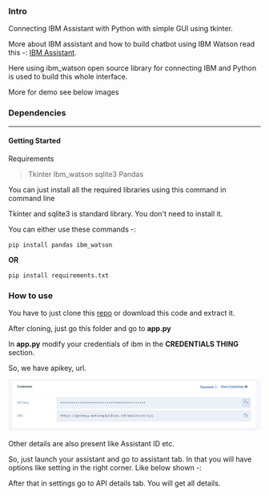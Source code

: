 ### Intro

  Connecting IBM Assistant with Python with simple GUI using tkinter.
  
  More about IBM assistant and how to build chatbot using IBM Watson read this -: [IBM Assistant](https://www.ibm.com/cloud/watson-assistant/). 
  
  Here using ibm_watson open source library for connecting IBM and Python is used to build this whole interface.
  
  More for demo see below images
  
  ### Dependencies
  ---
  #### Getting Started
  
  Requirements
  
  > Tkinter
  > Ibm_watson 
  > sqlite3
  > Pandas
  
  You can just install all the required libraries using this command in command line 
  
  Tkinter and sqlite3 is standard library. You don't need to install it.
  
  You can either use these commands -:
  
  ``` 
  pip install pandas ibm_watson
  
  ```
  
  **OR**
  
  ```
  pip install requirements.txt
  
  ```
  
  ### How to use
  
  You have to just clone this [repo](https://github.com/ri-dhimagarg1/ibm_deployment) or download this code and extract it.
  
  After cloning, just go this folder and go to **app.py**
  
  In **app.py** modify your credentials of ibm in the **CREDENTIALS THING** section.
  
  So, we have apikey, url.
  
  <img src='https://github.com/ri-dhimagarg1/ibm_deployment/blob/master/IBM1.PNG'>

Other details are also present like Assistant ID etc.

So, just launch your assistant and go to assistant tab. In that you will have options like setting in the right corner. Like below shown -:



After that in settings go to API details tab. You will get all details.

  
  
  
  
  
  
  
  
  
  
  
 
  
  
  
